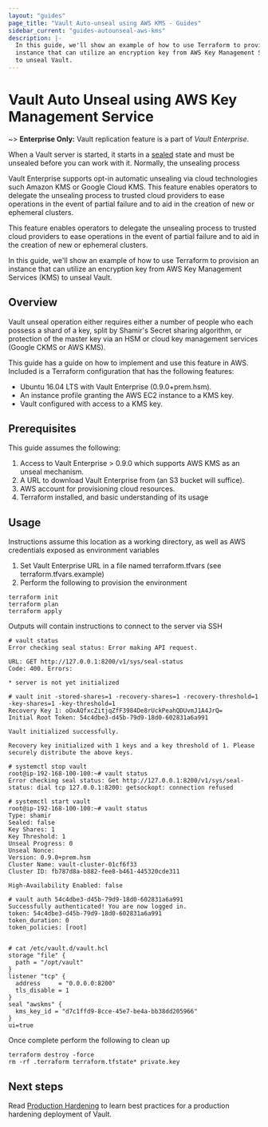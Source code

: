 ```yaml
---
layout: "guides"
page_title: "Vault Auto-unseal using AWS KMS - Guides"
sidebar_current: "guides-autounseal-aws-kms"
description: |-
  In this guide, we'll show an example of how to use Terraform to provision an
  instance that can utilize an encryption key from AWS Key Management Services
  to unseal Vault.
---
```



# Vault Auto Unseal using AWS Key Management Service

~> **Enterprise Only:** Vault replication feature is a part of _Vault Enterprise_.

When a Vault server is started, it starts in a
[sealed](/docs/concepts/seal.html) state and must be unsealed before you can
work with it.  Normally, the unsealing process


Vault Enterprise supports opt-in automatic unsealing via cloud technologies such
Amazon KMS or Google Cloud KMS. This feature enables operators to delegate the
unsealing process to trusted cloud providers to ease operations in the event of
partial failure and to aid in the creation of new or ephemeral clusters.

This feature enables operators to delegate the unsealing process to trusted
cloud providers to ease operations in the event of partial failure and to aid in
the creation of new or ephemeral clusters.




In this guide, we'll show an example of how to use Terraform to provision an
instance that can utilize an encryption key from AWS Key Management Services
(KMS) to unseal Vault.

## Overview
Vault unseal operation either requires either a number of people who each possess a shard of a key, split by Shamir's Secret sharing algorithm, or protection of the master key via an HSM or cloud key management services (Google CKMS or AWS KMS).

This guide has a guide on how to implement and use this feature in AWS. Included is a Terraform configuration that has the following features:  
* Ubuntu 16.04 LTS with Vault Enterprise (0.9.0+prem.hsm).   
* An instance profile granting the AWS EC2 instance to a KMS key.   
* Vault configured with access to a KMS key.   


## Prerequisites

This guide assumes the following:   

1. Access to Vault Enterprise > 0.9.0 which supports AWS KMS as an unseal mechanism.
1. A URL to download Vault Enterprise from (an S3 bucket will suffice).
1. AWS account for provisioning cloud resources.
1. Terraform installed, and basic understanding of its usage


## Usage
Instructions assume this location as a working directory, as well as AWS credentials exposed as environment variables

1. Set Vault Enterprise URL in a file named terraform.tfvars (see terraform.tfvars.example)
1. Perform the following to provision the environment

```
terraform init
terraform plan
terraform apply
```

Outputs will contain instructions to connect to the server via SSH


```
# vault status
Error checking seal status: Error making API request.

URL: GET http://127.0.0.1:8200/v1/sys/seal-status
Code: 400. Errors:

* server is not yet initialized

# vault init -stored-shares=1 -recovery-shares=1 -recovery-threshold=1 -key-shares=1 -key-threshold=1
Recovery Key 1: oOxAQfxcZitjqZfF3984De8rUckPeahQDUvmJ1A4JrQ=
Initial Root Token: 54c4dbe3-d45b-79d9-18d0-602831a6a991

Vault initialized successfully.

Recovery key initialized with 1 keys and a key threshold of 1. Please
securely distribute the above keys.

# systemctl stop vault
root@ip-192-168-100-100:~# vault status
Error checking seal status: Get http://127.0.0.1:8200/v1/sys/seal-status: dial tcp 127.0.0.1:8200: getsockopt: connection refused

# systemctl start vault
root@ip-192-168-100-100:~# vault status
Type: shamir
Sealed: false
Key Shares: 1
Key Threshold: 1
Unseal Progress: 0
Unseal Nonce:
Version: 0.9.0+prem.hsm
Cluster Name: vault-cluster-01cf6f33
Cluster ID: fb787d8a-b882-fee8-b461-445320cde311

High-Availability Enabled: false

# vault auth 54c4dbe3-d45b-79d9-18d0-602831a6a991
Successfully authenticated! You are now logged in.
token: 54c4dbe3-d45b-79d9-18d0-602831a6a991
token_duration: 0
token_policies: [root]


# cat /etc/vault.d/vault.hcl
storage "file" {
  path = "/opt/vault"
}
listener "tcp" {
  address     = "0.0.0.0:8200"
  tls_disable = 1
}
seal "awskms" {
  kms_key_id = "d7c1ffd9-8cce-45e7-be4a-bb38dd205966"
}
ui=true
```




Once complete perform the following to clean up

```
terraform destroy -force
rm -rf .terraform terraform.tfstate* private.key

```





## Next steps

Read [Production Hardening](/guides/operations/production.html) to learn best
practices for a production hardening deployment of Vault.
